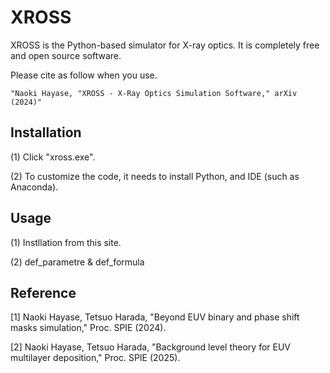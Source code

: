 # XROSS
XROSS is the Python-based simulator for X-ray optics. It is completely free and open source software. 

Please cite as follow when you use.  

    "Naoki Hayase, "XROSS - X-Ray Optics Simulation Software," arXiv (2024)"

## Installation

(1) Click "xross.exe".

(2) To customize the code, it needs to install Python, and IDE (such as Anaconda).

## Usage

(1) Instllation from this site.

(2) def_parametre & def_formula

## Reference

[1] Naoki Hayase, Tetsuo Harada, "Beyond EUV binary and phase shift masks simulation," Proc. SPIE (2024).

[2] Naoki Hayase, Tetsuo Harada, "Background level theory for EUV multilayer deposition," Proc. SPIE (2025).

